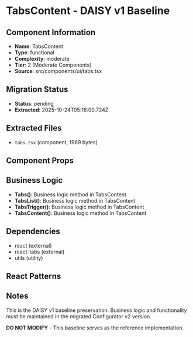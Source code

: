 # TabsContent - DAISY v1 Baseline

## Component Information

- **Name**: TabsContent
- **Type**: functional
- **Complexity**: moderate
- **Tier**: 2 (Moderate Components)
- **Source**: src/components/ui/tabs.tsx

## Migration Status

- **Status**: pending
- **Extracted**: 2025-10-24T05:16:00.724Z

## Extracted Files

- `tabs.tsx` (component, 1969 bytes)

## Component Props



## Business Logic

- **Tabs()**: Business logic method in TabsContent
- **TabsList()**: Business logic method in TabsContent
- **TabsTrigger()**: Business logic method in TabsContent
- **TabsContent()**: Business logic method in TabsContent

## Dependencies

- react (external)
- react-tabs (external)
- utils (utility)

## React Patterns



## Notes

This is the DAISY v1 baseline preservation. Business logic and functionality
must be maintained in the migrated Configurator v2 version.

**DO NOT MODIFY** - This baseline serves as the reference implementation.
